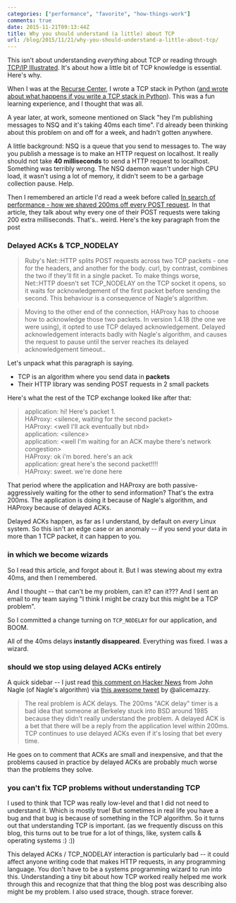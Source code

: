 ```yaml
---
categories: ["performance", "favorite", "how-things-work"]
comments: true
date: 2015-11-21T09:13:44Z
title: Why you should understand (a little) about TCP
url: /blog/2015/11/21/why-you-should-understand-a-little-about-tcp/
---
```


This isn't about understanding *everything* about TCP or reading through [TCP/IP Illustrated](http://www.amazon.com/TCP-Illustrated-Vol-Addison-Wesley-Professional/dp/0201633469). It's about how a little bit of TCP knowledge is essential. Here's why.

When I was at the [Recurse Center](http://recurse.com), I wrote a TCP stack in Python ([and wrote about what happens if you write a TCP stack in Python](http://jvns.ca/blog/2014/08/12/what-happens-if-you-write-a-tcp-stack-in-python/)). This was a fun learning experience, and I thought that was all.

A year later, at work, someone mentioned on Slack "hey I'm publishing messages to NSQ and it's taking 40ms each time". I'd already been thinking about this problem on and off for a week, and hadn't gotten anywhere.

A little background: NSQ is a queue that you send to messages to. The way you publish a message is to make an HTTP request on localhost. It really should not take **40 milliseconds** to send a HTTP request to localhost. Something was terribly wrong. The NSQ daemon wasn't under high CPU load, it wasn't using a lot of memory, it didn't seem to be a garbage collection pause. Help.

Then I remembered an article I'd read a week before called [In search of performance - how we shaved 200ms off every POST request](https://gocardless.com/blog/in-search-of-performance-how-we-shaved-200ms-off-every-post-request/). In that article, they talk about why every one of their POST requests were taking 200 extra milliseconds. That's.. weird. Here's the key paragraph from the post

### Delayed ACKs & TCP_NODELAY

> Ruby's Net::HTTP splits POST requests across two TCP packets - one for the
> headers, and another for the body. curl, by contrast, combines the two if
> they'll fit in a single packet. To make things worse, Net::HTTP doesn't set
> TCP_NODELAY on the TCP socket it opens, so it waits for acknowledgement of the
> first packet before sending the second. This behaviour is a consequence of
> Nagle's algorithm.

> Moving to the other end of the connection, HAProxy has to choose how to
> acknowledge those two packets. In version 1.4.18 (the one we were using), it
> opted to use TCP delayed acknowledgement. Delayed acknowledgement interacts
> badly with Nagle's algorithm, and causes the request to pause until the server
> reaches its delayed acknowledgement timeout..


Let's unpack what this paragraph is saying.

* TCP is an algorithm where you send data in **packets**
* Their HTTP library was sending POST requests in 2 small packets

Here's what the rest of the TCP exchange looked like after that:

> application: hi! Here's packet 1. <br>
> HAProxy: &lt;silence, waiting for the second packet&gt;<br>
> HAProxy: &lt;well I'll ack eventually but nbd&gt;<br>
> application: &lt;silence&gt;<br>
> application: &lt;well I'm waiting for an ACK maybe there's network congestion&gt;<br>
> HAProxy: ok i'm bored. here's an ack<br>
> application: great here's the second packet!!!!<br>
> HAProxy: sweet. we're done here<br>

That period where the application and HAProxy are both passive-aggressively
waiting for the other to send information? That's the extra 200ms. The application is doing it because of Nagle's algorithm, and HAProxy because of delayed ACKs.

Delayed ACKs happen, as far as I understand, by default on *every* Linux system.
So this isn't an edge case or an anomaly -- if you send your data in more than 1
TCP packet, it can happen to you.

### in which we become wizards

So I read this article, and forgot about it. But I was stewing about my extra 40ms, and then I remembered.

And I thought -- that can't be my problem, can it? can it??? And I sent an email to my team saying "I think I might be crazy but this might be a TCP problem".

So I committed a change turning on `TCP_NODELAY` for our application, and BOOM.

All of the 40ms delays **instantly disappeared**. Everything was fixed. I was a wizard.


### should we stop using delayed ACKs entirely

A quick sidebar -- I just read [this comment on Hacker News](https://news.ycombinator.com/item?id=9048947) from John Nagle (of Nagle's algorithm) via [this awesome tweet](https://twitter.com/alicemazzy/status/667799010317574145) by @alicemazzy.

> The real problem is ACK delays. The 200ms "ACK delay" timer is a bad idea that
> someone at Berkeley stuck into BSD around 1985 because they didn't really
> understand the problem. A delayed ACK is a bet that there will be a reply from
> the application level within 200ms. TCP continues to use delayed ACKs even if
> it's losing that bet every time.

He goes on to comment that ACKs are small and inexpensive, and that the problems
caused in practice by delayed ACKs are probably much worse than the problems
they solve.

### you can't fix TCP problems without understanding TCP

I used to think that TCP was really low-level and that I did not need to understand it. Which is mostly true! But sometimes in real life you have a bug and that bug is because of something in the TCP algorithm. So it turns out that understanding TCP is important. (as we frequently discuss on this blog, this turns out to be true for a lot of things, like, system calls & operating systems :) :))

This delayed ACKs / TCP_NODELAY interaction is particularly bad -- it could affect anyone writing code that makes HTTP requests, in any programming language. You don't have to be a systems programming wizard to run into this. Understanding a tiny bit about how TCP worked really helped me work through this and recognize that that thing the blog post was describing also might be my problem. I also used strace, though. strace forever.
